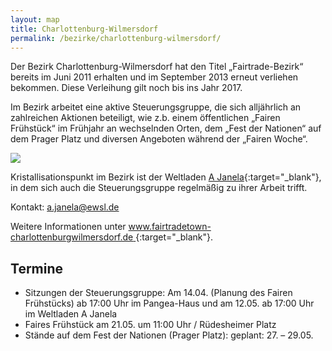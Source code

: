 ```yaml
---
layout: map
title: Charlottenburg-Wilmersdorf
permalink: /bezirke/charlottenburg-wilmersdorf/
---
```


Der Bezirk Charlottenburg-Wilmersdorf hat den Titel „Fairtrade-Bezirk“ bereits im Juni 2011 erhalten und im September 2013 erneut verliehen bekommen. Diese Verleihung gilt noch bis ins Jahr 2017.

Im Bezirk arbeitet eine aktive Steuerungsgruppe, die sich alljährlich an zahlreichen Aktionen beteiligt, wie z.b. einem öffentlichen „Fairen Frühstück“ im Frühjahr an wechselnden Orten, dem „Fest der Nationen“ auf dem Prager Platz und diversen Angeboten während der „Fairen Woche“.

![]({{site.baseurl}}/images/charlottenburg-wilmersdorf.jpg)


Kristallisationspunkt im Bezirk ist der Weltladen [A Janela](http://www.ajanela.de){:target="_blank"}, in dem sich auch die Steuerungsgruppe regelmäßig zu ihrer Arbeit trifft.

Kontakt: [a.janela@ewsl.de](mailto:a.janela@ewsl.de)

Weitere Informationen unter [www.fairtradetown-charlottenburgwilmersdorf.de ](http://www.fairtradetown-charlottenburgwilmersdorf.de ){:target="_blank"}.

## Termine
* Sitzungen der Steuerungsgruppe: Am 14.04. (Planung des Fairen Frühstücks) ab 17:00 Uhr im Pangea-Haus und am 12.05. ab 17:00 Uhr im Weltladen A Janela
* Faires Frühstück am 21.05. um 11:00 Uhr / Rüdesheimer Platz
* Stände auf dem Fest der Nationen (Prager Platz): geplant: 27. – 29.05.
